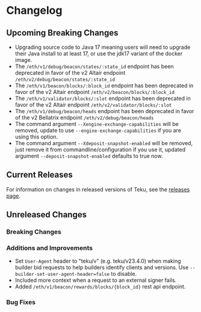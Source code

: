 # Changelog

## Upcoming Breaking Changes
- Upgrading source code to Java 17 meaning users will need to upgrade their Java install to at least 17, or use the jdk17 variant of the docker image. 
- The `/eth/v1/debug/beacon/states/:state_id` endpoint has been deprecated in favor of the v2 Altair endpoint `/eth/v2/debug/beacon/states/:state_id`
- The `/eth/v1/beacon/blocks/:block_id` endpoint has been deprecated in favor of the v2 Altair endpoint `/eth/v2/beacon/blocks/:block_id`
- The `/eth/v1/validator/blocks/:slot` endpoint has been deprecated in favor of the v2 Altair endpoint `/eth/v2/validator/blocks/:slot`
- The `/eth/v1/debug/beacon/heads` endpoint has been deprecated in favor of the v2 Bellatrix endpoint `/eth/v2/debug/beacon/heads`
- The command argument `--Xengine-exchange-capabilities` will be removed, update to use `--engine-exchange-capabilities` if you are using this option.
- The command argument `--Xdeposit-snapshot-enabled` will be removed, just remove it from commandline/configuration if you use it, updated argument `--deposit-snapshot-enabled` defaults to true now.

## Current Releases
For information on changes in released versions of Teku, see the [releases page](https://github.com/ConsenSys/teku/releases).

## Unreleased Changes

### Breaking Changes

### Additions and Improvements
 - Set `User-Agent` header to "teku/v<version>" (e.g. teku/v23.4.0) when making builder bid requests to help builders identify clients and versions. Use `--builder-set-user-agent-header=false` to disable. 
 - Included more context when a request to an external signer fails.
 - Added `/eth/v1/beacon/rewards/blocks/{block_id}` rest api endpoint.

### Bug Fixes
